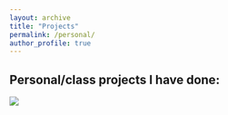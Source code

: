 ```yaml
---
layout: archive
title: "Projects"
permalink: /personal/
author_profile: true
---
```

## Personal/class projects I have done: 

<img src="/files/personal/1.pdf"><br>

